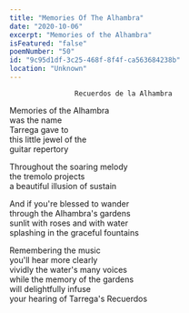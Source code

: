 ```yaml
---
title: "Memories Of The Alhambra"
date: "2020-10-06"
excerpt: "Memories of the Alhambra"
isFeatured: "false"
poemNumber: "50"
id: "9c95d1df-3c25-468f-8f4f-ca563684238b"
location: "Unknown"
---
```


    				Recuerdos de la Alhambra

Memories of the Alhambra  
was the name  
Tarrega gave to  
this little jewel of the  
guitar repertory

Throughout the soaring melody  
the tremolo projects  
a beautiful illusion of sustain

And if you're blessed to wander  
through the Alhambra's gardens  
sunlit with roses and with water  
splashing in the graceful fountains

Remembering the music  
you'll hear more clearly  
vividly the water's many voices  
while the memory of the gardens  
will delightfully infuse  
your hearing of Tarrega's Recuerdos
